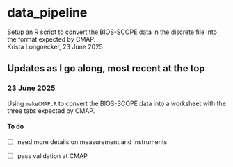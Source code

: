 # data_pipeline
Setup an R script to convert the BIOS-SCOPE data in the discrete file into the format expected by CMAP.\
Krista Longnecker, 23 June 2025

## Updates as I go along, most recent at the top
### 23 June 2025
Using ``makeCMAP.R`` to convert the BIOS-SCOPE data into a worksheet with the three tabs expected by CMAP.

#### To do
- [ ] need more details on measurement and instruments
- [ ] pass validation at CMAP

